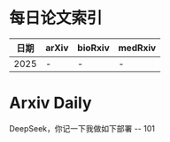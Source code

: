 # 每日论文索引

| 日期 | arXiv | bioRxiv | medRxiv |
|------|-------|---------|---------|
| 2025 | - | - | - |





























































































































































































# Arxiv Daily


DeepSeek，你记一下我做如下部署 -- 101
